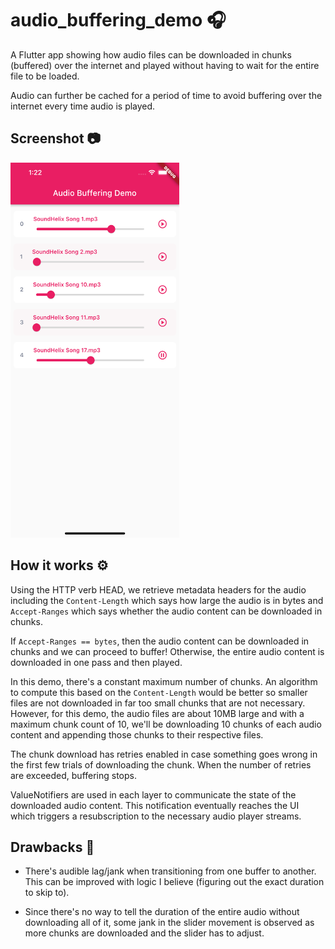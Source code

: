 # audio_buffering_demo 🎧

A Flutter app showing how audio files can be downloaded in chunks (buffered) over the internet and played without having to wait for the entire file to be loaded.

Audio can further be cached for a period of time to avoid buffering over the internet every time audio is played.

## Screenshot 📷


<img src="https://raw.githubusercontent.com/Crazelu/audio_buffering_demo/main/screenshots/screen.png" width="270" height="600">

## How it works ⚙️

Using the HTTP verb HEAD, we retrieve metadata headers for the audio including the `Content-Length` which says how large the audio is in bytes and `Accept-Ranges` which says whether the audio content can be downloaded in chunks.

If `Accept-Ranges == bytes`, then the audio content can be downloaded in chunks and we can proceed to buffer! Otherwise, the entire audio content is downloaded in one pass and then played.

In this demo, there's a constant maximum number of chunks. An algorithm to compute this based on the `Content-Length` would be better so smaller files are not downloaded in far too small chunks that are not necessary. However, for this demo, the audio files are about 10MB large and with a maximum chunk count of 10, we'll be downloading 10 chunks of each audio content and appending those chunks to their respective files.

The chunk download has retries enabled in case something goes wrong in the first few trials of downloading the chunk. When the number of retries are exceeded, buffering stops.

ValueNotifiers are used in each layer to communicate the state of the downloaded audio content. This notification eventually reaches the UI which triggers a resubscription to the necessary audio player streams.

## Drawbacks 🫣

- There's audible lag/jank when transitioning from one buffer to another. This can be improved with logic I believe (figuring out the exact duration to skip to).

- Since there's no way to tell the duration of the entire audio without downloading all of it, some jank in the slider movement is observed as more chunks are downloaded and the slider has to adjust.
